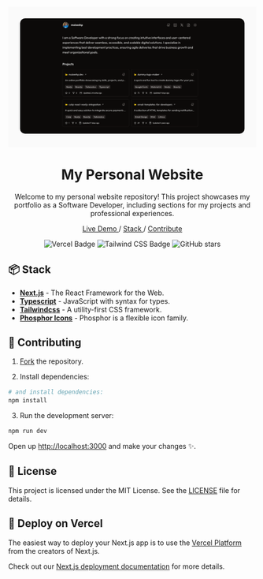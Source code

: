 <div align="center" style="background: #fafafa; padding: 24px;">
  <img src="public/images/Screenshot-Personal-Website.png" alt="Home Page" style="border-radius: 10px" />
</div>

<h1 align="center">My Personal Website</h1>

<p align="center">
  Welcome to my personal website repository! This project showcases my portfolio as a Software Developer, including sections for my projects and professional experiences.
</p>

<div align="center">
  <a href="https://moiseshp.dev" target="_blank">
    Live Demo
  </a>
  <span>/</span>
  <a href="https://github.com/moiseshp/moiseshp.dev?tab=readme-ov-file#-stack">
    Stack
  </a>
  <span>/</span>
  <a href="https://github.com/moiseshp/moiseshp.dev?tab=readme-ov-file#-contributing">
    Contribute
  </a>
</div>

<div align="center">

![Vercel Badge](https://img.shields.io/badge/Vercel-000?logo=vercel&logoColor=fff&style=flat)
![Tailwind CSS Badge](https://img.shields.io/badge/Tailwind%20CSS-06B6D4?logo=tailwindcss&logoColor=fff&style=flat)
![GitHub stars](https://img.shields.io/github/stars/moiseshp/moiseshp.dev)

</div>

## 📦 Stack

- [**Next.js**](https://nextjs.org/docs) - The React Framework for the Web.
- [**Typescript**](https://www.typescriptlang.org/) - JavaScript with syntax for types.
- [**Tailwindcss**](https://tailwindcss.com/) - A utility-first CSS framework.
- [**Phosphor Icons**](https://phosphoricons.com/) - Phosphor is a flexible icon family.

## 🤝 Contributing

1. [Fork](https://github.com/moiseshp/moiseshp.dev/fork) the repository.

2. Install dependencies:

```bash
# and install dependencies:
npm install
```

3. Run the development server:

```bash
npm run dev
```

Open up [http://localhost:3000](http://localhost:3000) and make your changes ✨.

## 📄 License

This project is licensed under the MIT License. See the [LICENSE](LICENSE) file for details.

## 🚀 Deploy on Vercel

The easiest way to deploy your Next.js app is to use the [Vercel Platform](https://vercel.com/new?utm_medium=default-template&filter=next.js&utm_source=create-next-app&utm_campaign=create-next-app-readme) from the creators of Next.js.

Check out our [Next.js deployment documentation](https://nextjs.org/docs/app/building-your-application/deploying) for more details.
